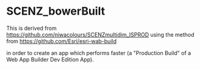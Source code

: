 ﻿# SCENZ_bowerBuilt
 
 This is derived from https://github.com/niwacolours/SCENZmultidim_ISPROD
 using the method from https://github.com/Esri/esri-wab-build
 
 in order to create an app which performs faster (a "Production Build" of a Web App Builder Dev Edition App).
 
 
 
